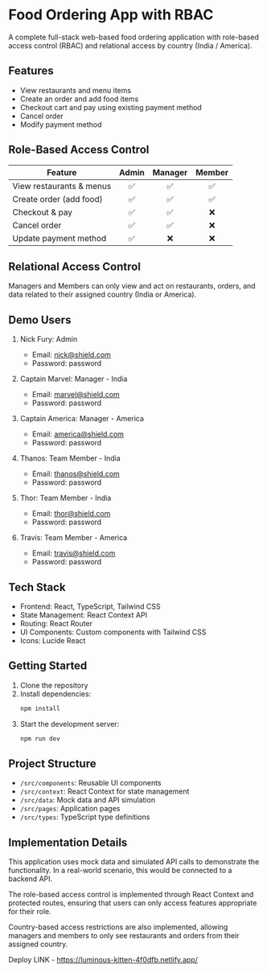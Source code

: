 # Food Ordering App with RBAC

A complete full-stack web-based food ordering application with role-based access control (RBAC) and relational access by country (India / America).

## Features

- View restaurants and menu items
- Create an order and add food items
- Checkout cart and pay using existing payment method
- Cancel order
- Modify payment method

## Role-Based Access Control

| Feature                       | Admin | Manager | Member |
|------------------------------|:-----:|:-------:|:------:|
| View restaurants & menus     | ✅    | ✅      | ✅     |
| Create order (add food)      | ✅    | ✅      | ✅     |
| Checkout & pay               | ✅    | ✅      | ❌     |
| Cancel order                 | ✅    | ✅      | ❌     |
| Update payment method        | ✅    | ❌      | ❌     |

## Relational Access Control

Managers and Members can only view and act on restaurants, orders, and data related to their assigned country (India or America).

## Demo Users

1. Nick Fury: Admin
   - Email: nick@shield.com
   - Password: password

2. Captain Marvel: Manager - India
   - Email: marvel@shield.com
   - Password: password

3. Captain America: Manager - America
   - Email: america@shield.com
   - Password: password

4. Thanos: Team Member - India
   - Email: thanos@shield.com
   - Password: password

5. Thor: Team Member - India
   - Email: thor@shield.com
   - Password: password

6. Travis: Team Member - America
   - Email: travis@shield.com
   - Password: password

## Tech Stack

- Frontend: React, TypeScript, Tailwind CSS
- State Management: React Context API
- Routing: React Router
- UI Components: Custom components with Tailwind CSS
- Icons: Lucide React

## Getting Started

1. Clone the repository
2. Install dependencies:
   ```bash
   npm install
   ```
3. Start the development server:
   ```bash
   npm run dev
   ```

## Project Structure

- `/src/components`: Reusable UI components
- `/src/context`: React Context for state management
- `/src/data`: Mock data and API simulation
- `/src/pages`: Application pages
- `/src/types`: TypeScript type definitions

## Implementation Details

This application uses mock data and simulated API calls to demonstrate the functionality. In a real-world scenario, this would be connected to a backend API.

The role-based access control is implemented through React Context and protected routes, ensuring that users can only access features appropriate for their role.

Country-based access restrictions are also implemented, allowing managers and members to only see restaurants and orders from their assigned country. 

Deploy LINK - https://luminous-kitten-4f0dfb.netlify.app/